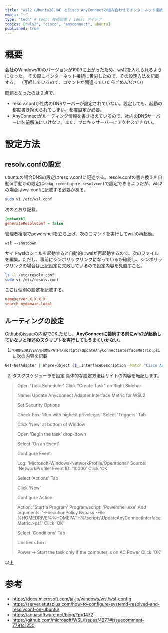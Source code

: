 ```yaml
---
title: "wsl2（Ubuntu20.04）とCisco AnyConnectの組み合わせでインターネット接続をする"
emoji: "✨"
type: "tech" # tech: 技術記事 / idea: アイデア
topics: ["wls2", "cisco", "anyconnect", ubuntu]
published: true
---
```


# 概要
会社のWindows10のバージョンが1909に上がったため、wsl2を入れられるようになった。
その際にインターネット接続に苦労したので、その設定方法を記載する。
（写経しているので、コマンドが間違っていたらごめんなさい）

問題となったのは２点で、
* resolv.confが社内のDNSサーバーが設定されていない。設定しても、起動の都度書き換えられてしまい、都度設定が必要。
* AnyConnectがルーティング情報を書き換えているので、社内のDNSサーバーに名前解決にいけない。また、プロキシサーバーにアクセスできない。

# 設定方法
## resolv.confの設定
ubuntuの場合DNSの設定はresolv.confに記述する。resolv.confの書き換えを自動or手動かの設定は`dpkg-reconfigure resolvconf`で設定できるようだが、wls2の場合はwsl.confに記載する必要がある。

```bash
sudo vi /etc/wsl.conf
```
次のとおり記載。
```ini
[network]
generateResolvConf = false
```

管理者権限でpowershellを立ち上げ、次のコマンドを実行してwslの再起動。
```
wsl --shutdown
```
サイドwslのシェルを起動すると自動的にwslが再起動するので、次のファイルを編集。ただし、事前にシンボリックリンクになっているか確認し、シンボリックリンクの場合は上記設定に失敗しているので設定内容を見直すこと。
```bash
ls -l /etc/resolv.conf
sudo vi /etc/resolv.conf
```

ここは個別の設定を記載する。
```ini
nameserver X.X.X.X
search mydomain.local
```

## ルーティングの設定
[Githubのissue](https://github.com/microsoft/WSL/issues/4277#issuecomment-779141250)の内容でOK.ただし、**AnyConnectに接続する前にwls2が起動していないと後述のスクリプトを実行してもうまくいかない。**

1. `%HOMEDRIVE%\%HOMEPATH%\scripts\UpdateAnyConnectInterfaceMetric.ps1`に次の内容を記載
```bash
Get-NetAdapter | Where-Object {$_.InterfaceDescription -Match "Cisco AnyConnect"} | Set-NetIPInterface -InterfaceMetric 6000
```

2. タスクスケジューラを設定
具体的な設定方法はサイトの内容を転記します。
>Open 'Task Scheduler'
>Click "Create Task" on Right Sidebar
>
>Name: Update Anyconnect Adapter Interface Metric for WSL2
>
>Set Security Options
>
>Check box: 'Run with highest priveleges'
>Select 'Triggers' Tab
>
>Click 'New' at bottom of Window
>
>Open 'Begin the task' drop-down
>
>Select 'On an Event'
>
>Configure Event:
>
>Log: 'Microsoft-Windows-NetworkProfile/Operational'
>Source: 'NetworkProfile'
>Event ID: '10000'
>Click 'OK'
>
>Select 'Actions' Tab
>
>Click 'New'
>
>Configure Action:
>
>Action: 'Start a Program'
>Program/script: 'Powershell.exe'
>Add arguments: '-ExecutionPolicy Bypass -File %HOMEDRIVE%\%HOMEPATH%\scripts\UpdateAnyConnectInterfaceMetric.>ps1'
>Click 'OK'
>
>Select 'Conditions' Tab
>
>Uncheck box:
>
>Power -> Start the task only if the computer is on AC Power
>Click 'OK'

以上

# 参考
* https://docs.microsoft.com/ja-jp/windows/wsl/wsl-config
* https://server.etutsplus.com/how-to-configure-systemd-resolved-and-resolvconf-on-ubuntu/
* https://aquasoftware.net/blog/?p=1472 
* https://github.com/microsoft/WSL/issues/4277#issuecomment-779141250